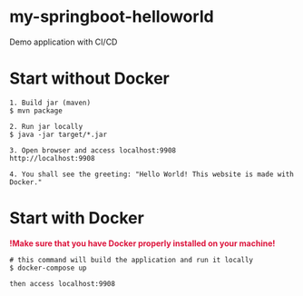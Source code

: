 # my-springboot-helloworld
Demo application with CI/CD

# Start without Docker
```shell
1. Build jar (maven)
$ mvn package

2. Run jar locally
$ java -jar target/*.jar

3. Open browser and access localhost:9908
http://localhost:9908

4. You shall see the greeting: "Hello World! This website is made with Docker."
```

# Start with Docker
**<p style="color:crimson">!Make sure that you have Docker properly installed on your machine!</p>**
```
# this command will build the application and run it locally
$ docker-compose up

then access localhost:9908
```